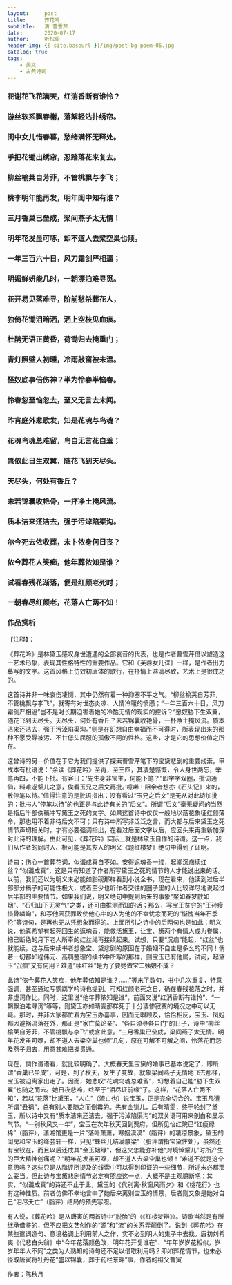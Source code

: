 ```yaml
---
layout:     post
title:      葬花吟
subtitle:   清 曹雪芹
date:       2020-07-17
author:     听松阁
header-img: {{ site.baseurl }}/img/post-bg-poem-06.jpg
catalog: true
tags:
    - 美文
    - 古典诗词
---
```



### 花谢花飞花满天，红消香断有谁怜？
### 游丝软系飘春榭，落絮轻沾扑绣帘。
### 闺中女儿惜春暮，愁绪满怀无释处。
### 手把花锄出绣帘，忍踏落花来复去。
### 柳丝榆荚自芳菲，不管桃飘与李飞；
### 桃李明年能再发，明年闺中知有谁？
### 三月香巢已垒成，梁间燕子太无情！
### 明年花发虽可啄，却不道人去梁空巢也倾。
### 一年三百六十日，风刀霜剑严相逼；
### 明媚鲜妍能几时，一朝漂泊难寻觅。
### 花开易见落难寻，阶前愁杀葬花人，
### 独倚花锄泪暗洒，洒上空枝见血痕。
### 杜鹃无语正黄昏，荷锄归去掩重门；
### 青灯照壁人初睡，冷雨敲窗被未温。
### 怪奴底事倍伤神？半为怜春半恼春。
### 怜春忽至恼忽去，至又无言去未闻。
### 昨宵庭外悲歌发，知是花魂与鸟魂？
### 花魂鸟魂总难留，鸟自无言花自羞；
### 愿侬此日生双翼，随花飞到天尽头。
### 天尽头，何处有香丘？
### 未若锦囊收艳骨，一抔净土掩风流。
### 质本洁来还洁去，强于污淖陷渠沟。
### 尔今死去侬收葬，未卜侬身何日丧？
### 侬今葬花人笑痴，他年葬侬知是谁？
### 试看春残花渐落，便是红颜老死时；
### 一朝春尽红颜老，花落人亡两不知！




### 作品赏析
【注释】：

《葬花吟》是林黛玉感叹身世遭遇的全部哀音的代表，也是作者曹雪芹借以塑造这一艺术形象，表现其性格特性的重要作品。它和《芙蓉女儿诔》一样，是作者出力摹写的文字。这首风格上仿效初唐体的歌行，在抒情上淋漓尽致，艺术上是很成功的。

这首诗并非一味哀伤凄恻，其中仍然有着一种抑塞不平之气。“柳丝榆荚自芳菲，不管桃飘与李飞”，就寄有对世态炎凉、人情冷暖的愤懑；“一年三百六十日，风刀霜剑严相逼”岂不是对长期迫害着她的冷酷无情的现实的控诉？“愿奴胁下生双翼，随花飞到天尽头。天尽头，何处有香丘？未若锦囊收艳骨，一杯净土掩风流。质本洁来还洁去，强于污淖陷渠沟。”则是在幻想自由幸福而不可得时，所表现出来的那种不愿受辱被污、不甘低头屈服的孤傲不阿的性格。这些，才是它的思想价值之所在。

这曾诗的另一价值在于它为我们提供了探索曹雪芹笔下的宝黛悲剧的重要线索。甲戌本有批语说：“余读《葬花吟》至再，至三四，其凄楚憾慨，令人身世两忘，举笔再四，不能下批。有客日：‘先生身非宝主，何能下笔？”即字字双圈，批词通仙，料难遂颦儿之意，俟看玉兄之后文再批。’噫唏！阻余者想亦《石头记》来的，散停笔以待。”值得注意的是批语指出：没有看过“玉兄之后文”是无从对此诗加批的；批书人“停笔以待”的也正是与此诗有关的“后文”。所谓“后文”毫无疑问的当然是指后半部佚稿冲写黛玉之死的文字。如果这首诗中仅仅一般地以落花象征红颜薄命，那也用不着非待后文不可；只有诗中所写非泛泛之言，而大都与后来黛玉之死情节声切相关时，才有必要强调指出，在看过后面文字以后，应回头来再重新加深对此诗的理解。由此可见，《葬花吟》实际上就是林黛玉自作的诗谶。这一点，我们从作者的同时人、极可能是其友人的明义《题红楼梦》绝句中得到了证明。
  
  诗曰；伤心一首葬花词，似谶成真自不如。安得返魂香一缕，起卿沉痼续红丝？“似谶成真”，这是只有知道了作者所写黛玉之死的情节的人才能说出来的话。以前，我们还以为明义未必能如脂砚那样看到小说全书，现在看来，他读到过后半部部分稿子的可能性极大，或者至少也听作者交往的圈子里的人比较详尽地说起过后半部的主要情节。如果我们说，明义绝句中提到后来的事象“聚如春梦散如烟”、“石归山下无灵气”之类，还可由推测而知的话；那么，写宝王贫穷的“王孙瘦损骨嶙峋”，和写他因获罪致使他心中的人为他的不幸忧忿而死的“惭愧当年石季伦”等诗句，是再也无从凭想象而得的。上面所引之诗中的后两句也是如此：明义说，他真希望有起死回生的返魂香，能救活黛玉，让宝、黛两个有情人成为眷属，把已断绝的月下老人所牵的红丝绳再接续起来。试想，只要“沉痼”能起，“红丝”也就能续，这与后来续书者想象宝、黛悲剧的原因在于婚姻不自主是多么的不同！倘若一切都如程伟元、高鹗整理的续书中所写的那样，则宝玉已有他属，试问，起黛玉“沉痼”又有何用？难道“续红丝”是为了要她做宝二姨娘不成？
    

此诗“侬今葬花人笑痴，他年葬侬知是谁？……”等末了数句，书中几次重复，特意强调，甚至通过写鹦鹉学吟诗也提到。可知红颜老死之日，确在春残花落之时，并非虚词作比。同时，这里说“他年葬侬知是谁”，前面又说“红消香断有谁怜”、“一朝飘泊难寻觅”等等，则黛玉亦如晴雯那样死于十分凄惨寂寞的境况之中可以无疑。那时，并非大家都忙着为宝玉办喜事，因而无暇顾及，恰恰相反，宝玉、凤姐都因避祸流落在外，那正是“家亡莫论亲”、“各自须寻各自门”的日子，诗中“柳丝榆荚自芳菲，不管桃飘与李飞”或含此意。“三月香巢已垒成，梁间燕子太无情。明年花发虽可啄，却不道人去梁空巢也倾”几句，原在可解不可解之间，怜落花而怨及燕子归去，用意甚难把握贯通。

现在，倘作谶语看，就比较明确了。大概春天里宝黛的婚事已基本说定了，即所谓“香巢已垒成”，可是，到了秋天，发生了变故，就象梁间燕子无情地飞去那样，宝玉被迫离家出走了。因而，她悲叹“花魂鸟魂总难留”，幻想着自己能“胁下生双翼”也随之而去。她日夜悲啼，终至于“泪尽证前缘”了。这样，“花落人亡两不知”，若以“花落”比黛玉，“人亡”（流亡也）说宝玉，正是完全切合的。宝玉凡遭所谓“丑祸”，总有别人要随之而倒霉的。先有金钏儿，后有晴雯，终于轮封了黛玉，所以诗中又有“质本洁来还洁去，强于污淖陷渠沟”的双关语可用来剖白和显示气节。“一别秋风又一年”，宝玉在次年秋天回到贾府，但所见怡红院已“红瘦绿稀”（脂评），潇湘馆更是一片“落叶萧萧，寒姻漠漠”（脂评）的凄凉景象，黛玉的闺房和宝玉的绛芸轩一样，只见“蛛丝儿结满雕梁”（脂评谓指宝黛住处），虽然还有宝钗在，而且以后还成其“金玉姻缘”，但这又怎能弥补他“对境悼颦儿”时所产生的巨大精神创痛呢？“明年花发虽可啄，却不道人去梁空巢也倾！”难道不就是这个意思吗？这些只是从脂评所提及的线索中可以得到印证的一些细节，所述未必都那么妥当。但此诗与宝黛悲剧情节必定有照应这一点，大概不是主观臆断吧；其实，“似谶成真”的诗还不止于此，黛玉的《代别离·秋窗风雨夕》和《桃花行》也有这种性质。前者仿佛不幸地言中了她后来离别宝玉的情景，后者则又象是她对自己“泪尽夭亡”（脂评）结局的预先写照。
 
 有人说，《葬花吟》是从唐寅的两首诗中“脱胎”的（《红楼梦辨》）。诗歌当然是有所继承借鉴的，但不应把文艺创作的“源”和“流”的关系弄颠倒了。说到《葬花吟》在某些遣词造句、意境格调上利用前人之作，实不必到明人的集子中去找。唐初刘希夷《代悲白头翁》中“今年花落颜色改，明年花开复谁在”、“年年岁岁花相似，岁岁年年人不同”之类为人熟知的诗句还不足以借取利用吗？即如葬花情节，也未必径取唐寅将牡丹花“盛以锦囊，葬于药栏东畔”事，作者的祖父曹寅

作者：陈秋月
